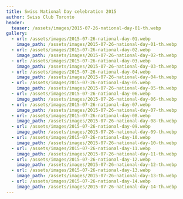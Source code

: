 ```yaml
---
title: Swiss National Day celebration 2015
author: Swiss Club Toronto
header:
  teaser: /assets/images/2015-07-26-national-day-01-th.webp
gallery:
  - url: /assets/images/2015-07-26-national-day-01.webp
    image_path: /assets/images/2015-07-26-national-day-01-th.webp
  - url: /assets/images/2015-07-26-national-day-02.webp
    image_path: /assets/images/2015-07-26-national-day-02-th.webp
  - url: /assets/images/2015-07-26-national-day-03.webp
    image_path: /assets/images/2015-07-26-national-day-03-th.webp
  - url: /assets/images/2015-07-26-national-day-04.webp
    image_path: /assets/images/2015-07-26-national-day-04-th.webp
  - url: /assets/images/2015-07-26-national-day-05.webp
    image_path: /assets/images/2015-07-26-national-day-05-th.webp
  - url: /assets/images/2015-07-26-national-day-06.webp
    image_path: /assets/images/2015-07-26-national-day-06-th.webp
  - url: /assets/images/2015-07-26-national-day-07.webp
    image_path: /assets/images/2015-07-26-national-day-07-th.webp
  - url: /assets/images/2015-07-26-national-day-08.webp
    image_path: /assets/images/2015-07-26-national-day-08-th.webp
  - url: /assets/images/2015-07-26-national-day-09.webp
    image_path: /assets/images/2015-07-26-national-day-09-th.webp
  - url: /assets/images/2015-07-26-national-day-10.webp
    image_path: /assets/images/2015-07-26-national-day-10-th.webp
  - url: /assets/images/2015-07-26-national-day-11.webp
    image_path: /assets/images/2015-07-26-national-day-11-th.webp
  - url: /assets/images/2015-07-26-national-day-12.webp
    image_path: /assets/images/2015-07-26-national-day-12-th.webp
  - url: /assets/images/2015-07-26-national-day-13.webp
    image_path: /assets/images/2015-07-26-national-day-13-th.webp
  - url: /assets/images/2015-07-26-national-day-14.webp
    image_path: /assets/images/2015-07-26-national-day-14-th.webp
---
```

